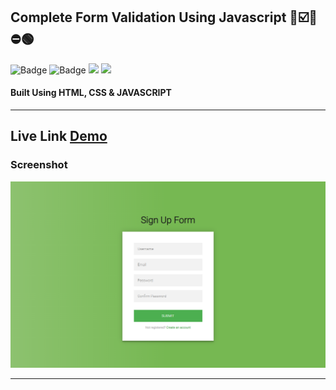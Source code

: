 ## Complete Form Validation Using Javascript 📝☑️🔑⛔🟢

![Badge](https://img.shields.io/badge/Manas--Ranjan--Murmu-Javascript--Project-blue) ![Badge](https://img.shields.io/badge/LCO-Full%20Stack%20Javascript%20Bootcamp-orange)
![](https://img.shields.io/badge/HTML-CSS-green) ![](https://img.shields.io/badge/JAVASCRIPT-red)

#### Built Using HTML, CSS & JAVASCRIPT

---

## Live Link [Demo](https://manas-murmu-form-validation.netlify.app/)

### Screenshot

![screeshot](./screenshot.png)

---
